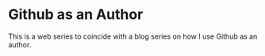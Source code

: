 # Github as an Author

This is a web series to coincide with a blog series on how I use Github as an author.
